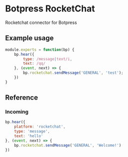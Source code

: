 # Botpress RocketChat

Rocketchat connector for Botpress

## Example usage

```js
module.exports = function(bp) {
    bp.hear({
        type: /message|text/i,
        text: /qq/
    }, (event, next) => {
        bp.rocketchat.sendMessage('GENERAL', 'test');
    })
}
```

## Reference

### Incoming

```js
bp.hear({
    platform: 'rocketchat',
    type: 'message',
    text: 'hello'
}, (event, next) => {
    bp.rocketchat.sendMessage('GENERAL', 'Welcome!')
})